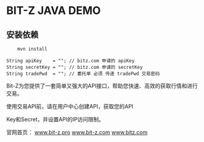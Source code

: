 # BIT-Z JAVA DEMO

## 安装依赖

```
	mvn install
```

```
String apiKey    = ""; // bitz.com 申请的 apiKey
String secretKey = ""; // bitz.com 申请的 secretKey
String tradePwd  = ""; // 委托单 必须 传递 tradePwd 交易密码
```

Bit-Z为您提供了一套简单又强大的API接口，帮助您快速、高效的获取行情和进行交易。

使用交易API前，请在用户中心创建API，获取您的API

Key和Secret，并设置API的IP访问限制。

官网首页： www.bit-z.pro www.bit-z.com www.bitz.com

